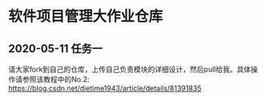 # 软件项目管理大作业仓库

## 2020-05-11 任务一
请大家fork到自己的仓库，上传自己负责模块的详细设计，然后pull给我。具体操作请参照该教程中的No.2: https://blog.csdn.net/dietime1943/article/details/81391835

